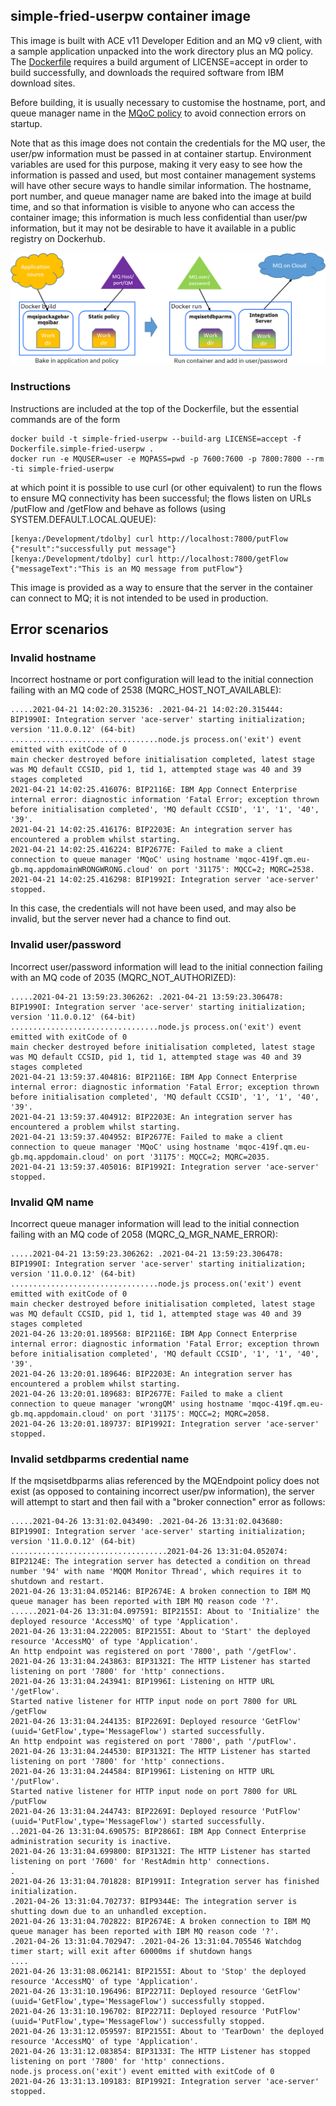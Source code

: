 ## simple-fried-userpw container image

This image is built with ACE v11 Developer Edition and an MQ v9 client, with a sample application unpacked
into the work directory plus an MQ policy. The [Dockerfile](Dockerfile.simple-fried-userpw) requires a
build argument of LICENSE=accept in order to build successfully, and downloads the required software from
IBM download sites.

Before building, it is usually necessary to customise the hostname, port, and queue manager name in the 
[MQoC policy](eclipse-projects/MQOnCloudPolicies/MQoC.policyxml) to avoid connection errors on startup.

Note that as this image does not contain the credentials for the MQ user, the user/pw information must be
passed in at container startup. Environment variables are used for this purpose, making it very easy to
see how the information is passed and used, but most container management systems will have other secure
ways to handle similar information. The hostname, port number, and queue manager name are baked into the
image at build time, and so that information is visible to anyone who can access the container image; this
information is much less confidential than user/pw information, but it may not be desirable to have it
available in a public registry on Dockerhub.

![Picture of stages](pictures/fried-userpw-picture.png)

### Instructions

Instructions are included at the top of the Dockerfile, but the essential commands are of the form
```
docker build -t simple-fried-userpw --build-arg LICENSE=accept -f Dockerfile.simple-fried-userpw .
docker run -e MQUSER=user -e MQPASS=pwd -p 7600:7600 -p 7800:7800 --rm -ti simple-fried-userpw
```
at which point it is possible to use curl (or other equivalent) to run the flows to ensure MQ connectivity 
has been successful; the flows listen on URLs /putFlow and /getFlow and behave as follows (using SYSTEM.DEFAULT.LOCAL.QUEUE):
```
[kenya:/Development/tdolby] curl http://localhost:7800/putFlow
{"result":"successfully put message"}
[kenya:/Development/tdolby] curl http://localhost:7800/getFlow
{"messageText":"This is an MQ message from putFlow"}
```

This image is provided as a way to ensure that the server in the container can connect to MQ; it is not intended 
to be used in production.

## Error scenarios

### Invalid hostname
Incorrect hostname or port configuration will lead to the initial connection failing with an 
MQ code of 2538 (MQRC_HOST_NOT_AVAILABLE):

```
.....2021-04-21 14:02:20.315236: .2021-04-21 14:02:20.315444: BIP1990I: Integration server 'ace-server' starting initialization; version '11.0.0.12' (64-bit) 
.................................node.js process.on('exit') event emitted with exitCode of 0
main checker destroyed before initialisation completed, latest stage was MQ default CCSID, pid 1, tid 1, attempted stage was 40 and 39 stages completed
2021-04-21 14:02:25.416076: BIP2116E: IBM App Connect Enterprise internal error: diagnostic information 'Fatal Error; exception thrown before initialisation completed', 'MQ default CCSID', '1', '1', '40', '39'. 
2021-04-21 14:02:25.416176: BIP2203E: An integration server has encountered a problem whilst starting. 
2021-04-21 14:02:25.416224: BIP2677E: Failed to make a client connection to queue manager 'MQoC' using hostname 'mqoc-419f.qm.eu-gb.mq.appdomainWRONGWRONG.cloud' on port '31175': MQCC=2; MQRC=2538. 
2021-04-21 14:02:25.416298: BIP1992I: Integration server 'ace-server' stopped. 
```
In this case, the credentials will not have been used, and may also be invalid, but the server never had a chance to find out.

### Invalid user/password
Incorrect user/password information will lead to the initial connection failing with an 
MQ code of 2035 (MQRC_NOT_AUTHORIZED):
```
.....2021-04-21 13:59:23.306262: .2021-04-21 13:59:23.306478: BIP1990I: Integration server 'ace-server' starting initialization; version '11.0.0.12' (64-bit) 
.................................node.js process.on('exit') event emitted with exitCode of 0
main checker destroyed before initialisation completed, latest stage was MQ default CCSID, pid 1, tid 1, attempted stage was 40 and 39 stages completed
2021-04-21 13:59:37.404816: BIP2116E: IBM App Connect Enterprise internal error: diagnostic information 'Fatal Error; exception thrown before initialisation completed', 'MQ default CCSID', '1', '1', '40', '39'. 
2021-04-21 13:59:37.404912: BIP2203E: An integration server has encountered a problem whilst starting. 
2021-04-21 13:59:37.404952: BIP2677E: Failed to make a client connection to queue manager 'MQoC' using hostname 'mqoc-419f.qm.eu-gb.mq.appdomain.cloud' on port '31175': MQCC=2; MQRC=2035. 
2021-04-21 13:59:37.405016: BIP1992I: Integration server 'ace-server' stopped. 
```

### Invalid QM name
Incorrect queue manager information will lead to the initial connection failing with an 
MQ code of 2058 (MQRC_Q_MGR_NAME_ERROR):
```
.....2021-04-21 13:59:23.306262: .2021-04-21 13:59:23.306478: BIP1990I: Integration server 'ace-server' starting initialization; version '11.0.0.12' (64-bit) 
.................................node.js process.on('exit') event emitted with exitCode of 0
main checker destroyed before initialisation completed, latest stage was MQ default CCSID, pid 1, tid 1, attempted stage was 40 and 39 stages completed
2021-04-26 13:20:01.189568: BIP2116E: IBM App Connect Enterprise internal error: diagnostic information 'Fatal Error; exception thrown before initialisation completed', 'MQ default CCSID', '1', '1', '40', '39'. 
2021-04-26 13:20:01.189646: BIP2203E: An integration server has encountered a problem whilst starting. 
2021-04-26 13:20:01.189683: BIP2677E: Failed to make a client connection to queue manager 'wrongQM' using hostname 'mqoc-419f.qm.eu-gb.mq.appdomain.cloud' on port '31175': MQCC=2; MQRC=2058. 
2021-04-26 13:20:01.189737: BIP1992I: Integration server 'ace-server' stopped. 
```

### Invalid setdbparms credential name
If the mqsisetdbparms alias referenced by the MQEndpoint policy does not exist (as opposed
to containing incorrect user/pw information), the server will attempt to start and then
fail with a "broker connection" error as follows:
```
.....2021-04-26 13:31:02.043490: .2021-04-26 13:31:02.043680: BIP1990I: Integration server 'ace-server' starting initialization; version '11.0.0.12' (64-bit) 
...................................2021-04-26 13:31:04.052074: BIP2124E: The integration server has detected a condition on thread number '94' with name 'MQQM Monitor Thread', which requires it to shutdown and restart. 
2021-04-26 13:31:04.052146: BIP2674E: A broken connection to IBM MQ queue manager has been reported with IBM MQ reason code '?'. 
......2021-04-26 13:31:04.097591: BIP2155I: About to 'Initialize' the deployed resource 'AccessMQ' of type 'Application'. 
2021-04-26 13:31:04.222005: BIP2155I: About to 'Start' the deployed resource 'AccessMQ' of type 'Application'. 
An http endpoint was registered on port '7800', path '/getFlow'.
2021-04-26 13:31:04.243863: BIP3132I: The HTTP Listener has started listening on port '7800' for 'http' connections. 
2021-04-26 13:31:04.243941: BIP1996I: Listening on HTTP URL '/getFlow'. 
Started native listener for HTTP input node on port 7800 for URL /getFlow
2021-04-26 13:31:04.244135: BIP2269I: Deployed resource 'GetFlow' (uuid='GetFlow',type='MessageFlow') started successfully. 
An http endpoint was registered on port '7800', path '/putFlow'.
2021-04-26 13:31:04.244530: BIP3132I: The HTTP Listener has started listening on port '7800' for 'http' connections. 
2021-04-26 13:31:04.244584: BIP1996I: Listening on HTTP URL '/putFlow'. 
Started native listener for HTTP input node on port 7800 for URL /putFlow
2021-04-26 13:31:04.244743: BIP2269I: Deployed resource 'PutFlow' (uuid='PutFlow',type='MessageFlow') started successfully. 
..2021-04-26 13:31:04.690575: BIP2866I: IBM App Connect Enterprise administration security is inactive. 
2021-04-26 13:31:04.699800: BIP3132I: The HTTP Listener has started listening on port '7600' for 'RestAdmin http' connections. 
.
2021-04-26 13:31:04.701828: BIP1991I: Integration server has finished initialization. 
.2021-04-26 13:31:04.702737: BIP9344E: The integration server is shutting down due to an unhandled exception. 
2021-04-26 13:31:04.702822: BIP2674E: A broken connection to IBM MQ queue manager has been reported with IBM MQ reason code '?'. 
.2021-04-26 13:31:04.702947: .2021-04-26 13:31:04.705546 Watchdog timer start; will exit after 60000ms if shutdown hangs
....
2021-04-26 13:31:08.062141: BIP2155I: About to 'Stop' the deployed resource 'AccessMQ' of type 'Application'. 
2021-04-26 13:31:10.196496: BIP2271I: Deployed resource 'GetFlow' (uuid='GetFlow',type='MessageFlow') successfully stopped. 
2021-04-26 13:31:10.196702: BIP2271I: Deployed resource 'PutFlow' (uuid='PutFlow',type='MessageFlow') successfully stopped. 
2021-04-26 13:31:12.059597: BIP2155I: About to 'TearDown' the deployed resource 'AccessMQ' of type 'Application'. 
2021-04-26 13:31:12.083854: BIP3133I: The HTTP Listener has stopped listening on port '7800' for 'http' connections. 
node.js process.on('exit') event emitted with exitCode of 0
2021-04-26 13:31:13.109183: BIP1992I: Integration server 'ace-server' stopped. 
```
